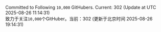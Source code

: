 Committed to Following `10,000` GitHubers. Current: <!-- FOLLOWING_COUNT -->302<!-- FOLLOWING_COUNT --> (Update at UTC <!-- LAST_UPDATED -->2025-08-26 11:14:31<!-- LAST_UPDATED -->)<br>
致力于关注`10,000`个GitHuber。当前：<!-- FOLLOWING_COUNT -->302<!-- FOLLOWING_COUNT --> (更新于北京时间 <!-- LAST_UPDATED_CST -->2025-08-26 19:14:31<!-- LAST_UPDATED_CST -->)
